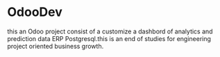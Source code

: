 # OdooDev
this an Odoo project consist of a customize a dashbord of analytics and prediction data ERP Postgresql.this is an end of studies for engineering project oriented business growth.

